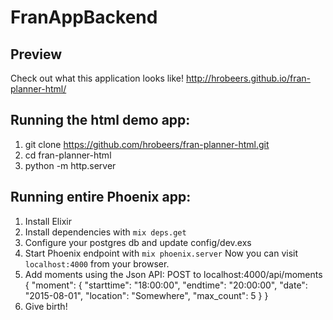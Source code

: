 # FranAppBackend

## Preview

Check out what this application looks like!
http://hrobeers.github.io/fran-planner-html/

## Running the html demo app:

1. git clone https://github.com/hrobeers/fran-planner-html.git
2. cd fran-planner-html
3. python -m http.server

## Running entire Phoenix app:

1. Install Elixir
2. Install dependencies with `mix deps.get`
3. Configure your postgres db and update config/dev.exs
4. Start Phoenix endpoint with `mix phoenix.server`
   Now you can visit `localhost:4000` from your browser.
5. Add moments using the Json API:
   POST to localhost:4000/api/moments
   {
    "moment":
      {
        "starttime": "18:00:00",
        "endtime": "20:00:00",
        "date": "2015-08-01",
        "location": "Somewhere",
        "max_count": 5
      }
   }
6. Give birth!